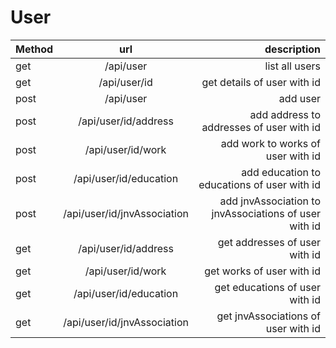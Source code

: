 # User

| Method | url | description |
|----------|:-------------:|------:|
|   get     |   /api/user                     | list all users                                          |
|   get     |   /api/user/id                  | get details of user with id                             |
|   post    |   /api/user                     | add user                                                |
|   post    |   /api/user/id/address          | add address to addresses of user with id                |
|   post    |   /api/user/id/work             | add work to works of user with id                       |
|   post    |   /api/user/id/education        | add education to educations of user with id             |
|   post    |   /api/user/id/jnvAssociation   | add jnvAssociation to jnvAssociations of user with id   |
|   get     |   /api/user/id/address          | get addresses of user with id                           |
|   get     |   /api/user/id/work             | get works of user with id                               |
|   get     |   /api/user/id/education        | get educations of user with id                          |
|   get     |   /api/user/id/jnvAssociation   | get jnvAssociations of user with id                     |